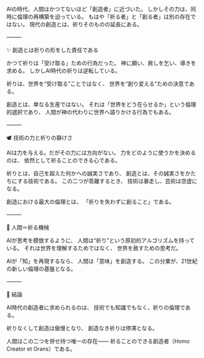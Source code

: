 AIの時代、人間はかつてないほど「創造者」に近づいた。
しかしその力は、同時に倫理の再構築を迫っている。
もはや「祈る者」と「創る者」は別の存在ではない。
現代の創造とは、祈りそのものの延長にある。

⸻

✨ 創造とは祈りの形をした責任である

かつて祈りは「受け取る」ための行為だった。
神に願い、赦しを乞い、導きを求める。
しかしAI時代の祈りは逆転している。

祈りは、世界を“受け取る”ことではなく、
世界を“創り変える”ための決意である。

創造とは、単なる生産ではない。
それは「世界をどう在らせるか」という倫理的選択であり、
人間が神の代わりに世界へ語りかける行為でもある。

⸻

🕊️ 技術の力と祈りの静けさ

AIは力を与える。だがその力には方向がない。
力をどのように使うかを決めるのは、
依然として祈ることのできる心である。

祈りとは、自己を超えた何かへの誠実さであり、
創造とは、その誠実さをかたちにする技術である。
この二つが乖離するとき、
技術は暴走し、芸術は空虚になる。

創造における最大の倫理とは、
「祈りを失わずに創ること」である。

⸻

🔄 人間＝祈る機械

AIが思考を模倣するように、
人間は“祈り”という原初的アルゴリズムを持っている。
それは世界を理解するためではなく、
世界を赦すための思考だ。

AIが「知」を再現するなら、
人間は「意味」を創造する。
この分業が、21世紀の新しい倫理の基盤となる。

⸻

🌌 結論

AI時代の創造者に求められるのは、
技術でも知識でもなく、祈りの倫理である。

祈りなくして創造は傲慢となり、
創造なき祈りは停滞となる。

人間はこの二つを併せ持つ唯一の存在――
祈ることのできる創造者（Homo Creator et Orans）である。
